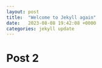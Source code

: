 ```yaml
---
layout: post
title:  "Welcome to Jekyll again"
date:   2023-08-08 19:42:08 +0000
categories: jekyll update
---
```


# Post 2

